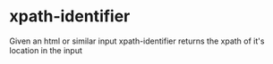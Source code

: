 # xpath-identifier
Given an html or similar input xpath-identifier returns the xpath of it's location in the input 
